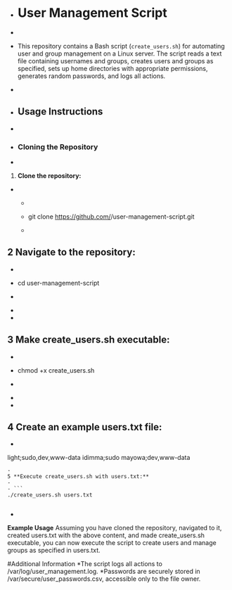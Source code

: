 - # User Management Script
- 
* This repository contains a Bash script (`create_users.sh`) for automating user and group management on a Linux server. The script reads a text file containing usernames and groups, creates users and groups as specified, sets up home directories with appropriate permissions, generates random passwords, and logs all actions.
- 
- ## Usage Instructions
* 
- ### Cloning the Repository
- 
1) **Clone the repository:**
- 
   - ```bash
   - git clone https://github.com/<your-username>/user-management-script.git
  - ```
2 **Navigate to the repository:**
-
   - ```
   - cd user-management-script
   - ```
 - 
- 
3 **Make create_users.sh executable:**
-
   - ```
   - chmod +x create_users.sh

   - ```
 - 
- 
4 **Create an example users.txt file:**
-
   - ```
   light;sudo,dev,www-data
   idimma;sudo
   mayowa;dev,www-data

   ```
 - 
5 **Execute create_users.sh with users.txt:**
-
   - ```
  ./create_users.sh users.txt


   ```
 - 
**Example Usage**
Assuming you have cloned the repository, navigated to it, created users.txt with the above content, and made create_users.sh executable, you can now execute the script to create users and manage groups as specified in users.txt.

#Additional Information
*The script logs all actions to /var/log/user_management.log.
*Passwords are securely stored in /var/secure/user_passwords.csv, accessible only to the file owner.